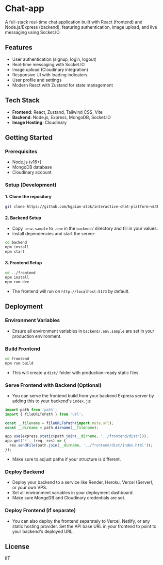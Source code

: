 # Chat-app

A full-stack real-time chat application built with React (frontend) and Node.js/Express (backend), featuring authentication, image upload, and live messaging using Socket.IO.

## Features

- User authentication (signup, login, logout)
- Real-time messaging with Socket.IO
- Image upload (Cloudinary integration)
- Responsive UI with loading indicators
- User profile and settings
- Modern React with Zustand for state management

## Tech Stack

- **Frontend:** React, Zustand, Tailwind CSS, Vite
- **Backend:** Node.js, Express, MongoDB, Socket.IO
- **Image Hosting:** Cloudinary

## Getting Started

### Prerequisites

- Node.js (v16+)
- MongoDB database
- Cloudinary account

### Setup (Development)

#### 1. Clone the repository

```bash
git clone https://github.com/kgpian-alok/interactive-chat-platform-with-real-time-status-and-media-sharing.git
```

#### 2. Backend Setup

- Copy `.env.sample` to `.env` in the `backend/` directory and fill in your values.
- Install dependencies and start the server:

```bash
cd backend
npm install
npm start
```

#### 3. Frontend Setup

```bash
cd ../frontend
npm install
npm run dev
```

- The frontend will run on `http://localhost:5173` by default.

## Deployment

### Environment Variables
- Ensure all environment variables in `backend/.env.sample` are set in your production environment.

### Build Frontend
```bash
cd frontend
npm run build
```
- This will create a `dist/` folder with production-ready static files.

### Serve Frontend with Backend (Optional)
- You can serve the frontend build from your backend Express server by adding this to your backend's `index.js`:

```js
import path from 'path';
import { fileURLToPath } from 'url';

const __filename = fileURLToPath(import.meta.url);
const __dirname = path.dirname(__filename);

app.use(express.static(path.join(__dirname, '../frontend/dist')));
app.get('*', (req, res) => {
  res.sendFile(path.join(__dirname, '../frontend/dist/index.html'));
});
```
- Make sure to adjust paths if your structure is different.

### Deploy Backend
- Deploy your backend to a service like Render, Heroku, Vercel (Server), or your own VPS.
- Set all environment variables in your deployment dashboard.
- Make sure MongoDB and Cloudinary credentials are set.

### Deploy Frontend (if separate)
- You can also deploy the frontend separately to Vercel, Netlify, or any static hosting provider. Set the API base URL in your frontend to point to your backend's deployed URL.

## License

IIT
